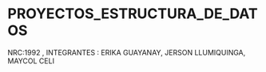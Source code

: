 # PROYECTOS_ESTRUCTURA_DE_DATOS
NRC:1992 , INTEGRANTES : ERIKA GUAYANAY, JERSON LLUMIQUINGA, MAYCOL CELI
